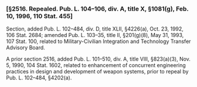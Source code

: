 ### [§2516. Repealed. Pub. L. 104–106, div. A, title X, §1081(g), Feb. 10, 1996, 110 Stat. 455] ###

Section, added Pub. L. 102–484, div. D, title XLII, §4226(a), Oct. 23, 1992, 106 Stat. 2684; amended Pub. L. 103–35, title II, §201(g)(8), May 31, 1993, 107 Stat. 100, related to Military-Civilian Integration and Technology Transfer Advisory Board.

A prior section 2516, added Pub. L. 101–510, div. A, title VIII, §823(a)(3), Nov. 5, 1990, 104 Stat. 1602, related to enhancement of concurrent engineering practices in design and development of weapon systems, prior to repeal by Pub. L. 102–484, §4202(a).